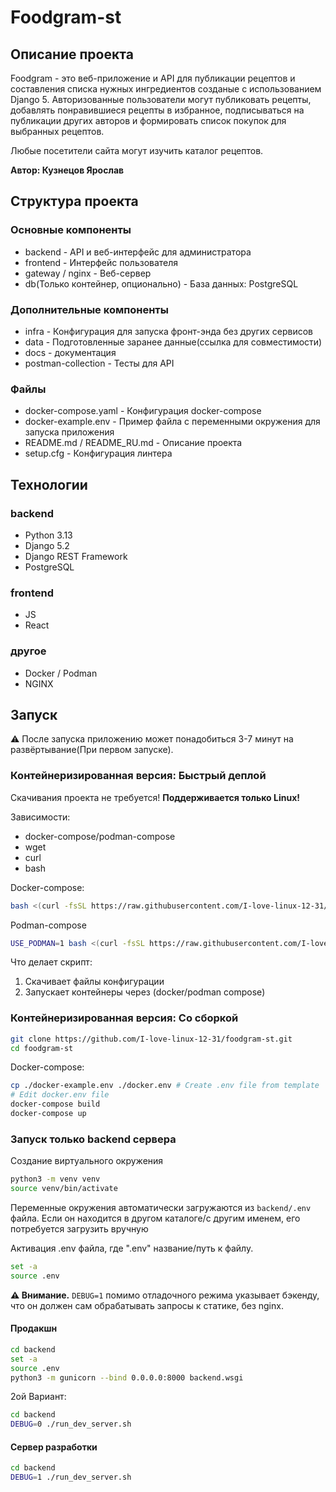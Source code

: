 # Foodgram-st
## Описание проекта

Foodgram - это веб-приложение и API для публикации рецептов и составления списка нужных ингредиентов созданые с использованием Django 5. 
Авторизованные пользователи могут публиковать рецепты, добавлять понравившиеся рецепты в избранное, 
подписываться на публикации других авторов и формировать список покупок для выбранных рецептов.

Любые посетители сайта могут изучить каталог рецептов.

**Автор: Кузнецов Ярослав**

## Структура проекта

### Основные компоненты
* backend - API и веб-интерфейс для администратора
* frontend - Интерфейс пользователя
* gateway / nginx - Веб-сервер
* db(Только контейнер, опционально) - База данных: PostgreSQL

### Дополнительные компоненты
* infra - Конфигурация для запуска фронт-энда без других сервисов
* data - Подготовленные заранее данные(ссылка для совместимости)
* docs - документация
* postman-collection - Тесты для API

### Файлы
* docker-compose.yaml - Конфигурация docker-compose 
* docker-example.env - Пример файла с переменными окружения для запуска приложения
* README.md / README_RU.md - Описание проекта
* setup.cfg - Конфигурация линтера

## Технологии
### backend
* Python 3.13
* Django 5.2
* Django REST Framework
* PostgreSQL

### frontend
* JS
* React

### другое
* Docker / Podman
* NGINX

## Запуск

⚠ После запуска приложению может понадобиться 3-7 минут на развёртывание(При первом запуске). 

### Контейнеризированная версия: Быстрый деплой
Скачивания проекта не требуется!
**Поддерживается только Linux!**

Зависимости:
* docker-compose/podman-compose
* wget
* curl
* bash

Docker-compose:
```bash
bash <(curl -fsSL https://raw.githubusercontent.com/I-love-linux-12-31/foodgram-st/refs/heads/main/fast_deploy.sh)
```
Podman-compose
```bash
USE_PODMAN=1 bash <(curl -fsSL https://raw.githubusercontent.com/I-love-linux-12-31/foodgram-st/refs/heads/main/fast_deploy.sh)
```

Что делает скрипт:
1) Скачивает файлы конфигурации
2) Запускает контейнеры через (docker/podman compose)

### Контейнеризированная версия: Со сборкой
```bash
git clone https://github.com/I-love-linux-12-31/foodgram-st.git
cd foodgram-st
```

Docker-compose:
```bash
cp ./docker-example.env ./docker.env # Create .env file from template
# Edit docker.env file 
docker-compose build 
docker-compose up
```

### Запуск только backend сервера
Создание виртуального окружения
```bash
python3 -m venv venv
source venv/bin/activate
```

Переменные окружения автоматически загружаются из ``backend/.env`` файла. 
Если он находится в другом каталоге/с другим именем, его потребуется загрузить вручную

Активация .env файла, где ".env" название/путь к файлу.
```bash
set -a
source .env
```

**⚠️ Внимание.** ``DEBUG=1`` помимо отладочного режима указывает бэкенду, что он должен сам обрабатывать запросы к статике, без nginx.

#### Продакшн
```bash
cd backend
set -a
source .env
python3 -m gunicorn --bind 0.0.0.0:8000 backend.wsgi
```

2ой Вариант:
```bash
cd backend
DEBUG=0 ./run_dev_server.sh
```

#### Сервер разработки

```bash
cd backend
DEBUG=1 ./run_dev_server.sh
```
